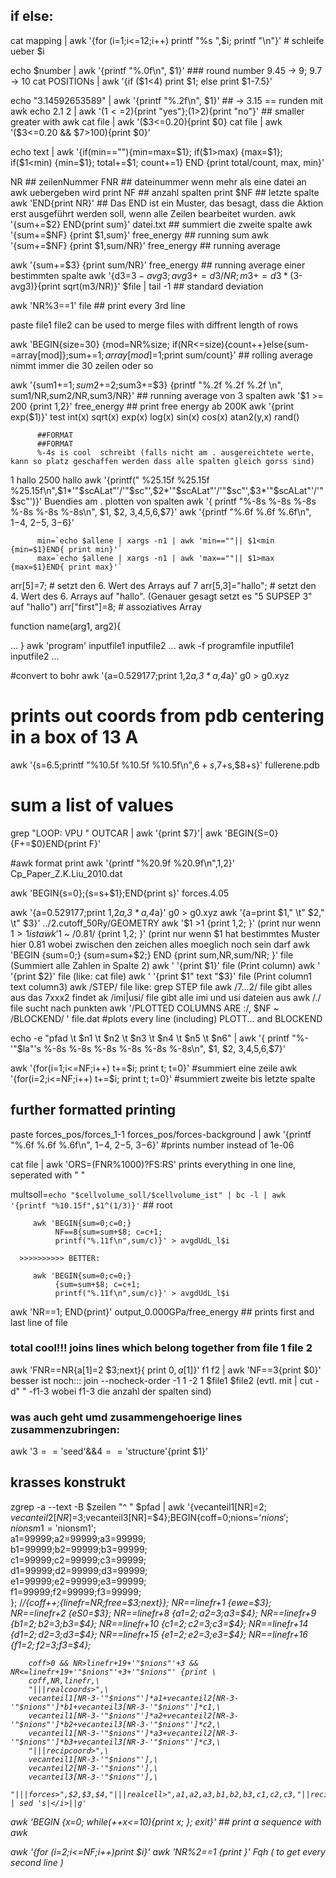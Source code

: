 ## if else:
cat mapping | awk '{for (i=1;i<=12;i++) printf "%s ",$i; printf "\n"}'  # schleife ueber $i

echo $number | awk '{printf "%.0f\n", $1}'  ### round number 9.45 -> 9; 9.7 -> 10
cat POSITIONs | awk '{if ($1<4) print $1; else print $1-7.5}'

echo "3.14592653589" | awk '{printf "%.2f\n", $1}' ## -> 3.15 == runden mit awk
echo 2.1 2 | awk '($1<=$2){print "yes"};($1>$2){print "no"}'    ## smaller greater with awk
cat file | awk '($3<=0.20){print $0}
cat file | awk '($3<=0.20 && $7>100){print $0}'

echo text | awk '{if(min==""){min=max=$1}; if($1>max) {max=$1}; if($1<min) {min=$1}; total+=$1; count+=1} END {print total/count, max,  min}'

NR                                              ## zeilenNummer
FNR                                             ## dateinummer wenn mehr als eine datei an awk uebergeben wird
print NF                                        ## anzahl spalten
print $NF                                       ## letzte spalte
awk 'END{print NR}'                             ## Das END ist ein Muster, das besagt, dass die Aktion erst ausgeführt werden soll, wenn alle Zeilen bearbeitet wurden.
awk '{sum+=$2} END{print sum}' datei.txt        ## summiert die zweite spalte
awk '{sum+=$NF} {print $1,sum}' free_energy     ## running sum
awk '{sum+=$NF} {print $1,sum/NR}' free_energy  ## running average

awk '{sum+=$3} {print sum/NR}' free_energy      ## running average einer bestimmten spalte
awk '{d3=$3-avg3;avg3+=d3/NR;m3+=d3*($3-avg3)}{print sqrt(m3/NR)}' $file | tail -1  ## standard deviation

awk 'NR%3==1' file ## print every 3rd line


paste file1 file2 can be used to merge files with diffrent length of rows

awk 'BEGIN{size=30} {mod=NR%size; if(NR<=size){count++}else{sum-=array[mod]};sum+=$1;array[mod]=$1;print sum/count}'  ## rolling average nimmt immer die 30 zeilen oder so


awk '{sum1+=$1;sum2+=$2;sum3+=$3} {printf "%.2f %.2f %.2f \n", sum1/NR,sum2/NR,sum3/NR}'    ## running average von 3 spalten
awk '$1 >= 200 {print $1,$2}' free_energy       ## print free energy ab 200K
awk '{print exp($1)}' test
int(x)
sqrt(x)
exp(x)
log(x)
sin(x)
cos(x)
atan2(y,x)
rand()

          

          ##FORMAT
          ##FORMAT
          %-4s is cool  schreibt (falls nicht am . ausgereichtete werte, kann so platz geschaffen werden dass alle spalten gleich gorss sind)

1    hallo
2500 hallo
 awk '{printf(" %25.15f %25.15f %25.15f\n",$1*'"$scALat"'/'"$sc"',$2*'"$scALat"'/'"$sc"',$3*'"$scALat"'/'"$sc"')}'   Buendies am . plotten von spalten
          awk '{ printf "%-8s %-8s %-8s %-8s %-8s %-8s\n", $1, $2, $3,$4,$5,$6,$7}'
          awk '{printf "%.6f %.6f %.6f\n", $1-$4, $2-$5, $3-$6}'


          min=`echo $allene | xargs -n1 | awk 'min==""|| $1<min {min=$1}END{ print min}'`
          max=`echo $allene | xargs -n1 | awk 'max==""|| $1>max {max=$1}END{ print max}'`

arr[5]=7; # setzt den 6. Wert des Arrays auf 7
arr[5,3]="hallo"; # setzt den 4. Wert des 6. Arrays auf "hallo". (Genauer gesagt setzt es "5 SUPSEP 3" auf "hallo")
arr["first"]=8; # assoziatives Array

function name(arg1, arg2){

...
}
awk 'program' inputfile1 inputfile2 ...
awk -f programfile inputfile1 inputfile2 ...




#convert to bohr
awk '{a=0.529177;print $1,$2*a,$3*a,$4*a}' g0 > g0.xyz

# prints out coords from pdb centering in a box of 13 A
awk '{s=6.5;printf "%10.5f %10.5f %10.5f\n",$6+s,$7+s,$8+s}' fullerene.pdb

# sum a list of values
grep "LOOP:  VPU " OUTCAR | awk '{print $7}'| awk 'BEGIN{S=0}{F+=$0}END{print F}'

#awk format print
awk '{printf "%20.9f  %20.9f\n",$1,$2}' Cp_Paper_Z.K.Liu_2010.dat  

awk 'BEGIN{s=0};{s=s+$1};END{print s}' forces.4.05

awk '{a=0.529177;print $1,$2*a,$3*a,$4*a}' g0 > g0.xyz
awk '{a=print $1," \t" $2," \t" $3}' ../2.cutoff_50Ry/GEOMETRY
awk '$1 >1 {print $1,$2; }'            (print nur wenn $1 >1 ist
awk '$1 ~ /0.81/ {print $1,$2; }'            (print nur wenn $1 hat bestimmtes Muster hier 0.81 wobei zwischen den zeichen alles moeglich noch sein darf
awk 'BEGIN {sum=0;} {sum=sum+$2;} END  {print sum,NR,sum/NR; }' file  (Summiert alle Zahlen in Spalte 2)
awk '  '{print $1}'   file                        (Print column)
awk '  '{print $2}'   file                       (like: cat file)
awk '  '{print $1" text  "$3}'   file        (Print column1 text column3)
awk /STEP/ file                                    like: grep STEP file
awk /7...2/ file                                    gibt alles aus das 7xxx2 findet
ak /imi|usi/ file                gibt alle imi und usi dateien aus
awk /\./ file                     sucht nach punkten
awk '/PLOTTED COLUMNS ARE :/, $NF ~ /BLOCKEND/ ' file.dat 	#plots every line (including) PLOTT... and BLOCKEND

echo -e "pfad \t $n1 \t $n2 \t $n3 \t $n4 \t $n5 \t $n6" | awk '{ printf "%-'"$la"'s %-8s %-8s %-8s %-8s %-8s %-8s\n", $1, $2, $3,$4,$5,$6,$7}'

awk '{for(i=1;i<=NF;i++) t+=$i; print t; t=0}'		#summiert eine zeile
awk '{for(i=2;i<=NF;i++) t+=$i; print t; t=0}'		#summiert zweite bis letzte spalte


## further formatted printing
paste forces_pos/forces_1-1 forces_pos/forces-background | awk '{printf "%.6f %.6f %.6f\n", $1-$4, $2-$5, $3-$6}'  #prints number instead of 1e-06


cat file | awk 'ORS=(FNR%1000)?FS:RS' 			prints everything in one line, seperated with " "

multsoll=`echo "$cellvolume_soll/$cellvolume_ist" | bc -l | awk '{printf "%10.15f",$1^(1/3)}'`   ## root

	     awk 'BEGIN{sum=0;c=0;}
	          NF==8{sum=sum+$8; c=c+1;
	          printf("%.11f\n",sum/c)}' > avgdUdL_l$i

      >>>>>>>>>> BETTER:
                  
	     awk 'BEGIN{sum=0;c=0;}
	          {sum=sum+$8; c=c+1;
	          printf("%.11f\n",sum/c)}' > avgdUdL_l$i

awk 'NR==1; END{print}' output_0.000GPa/free_energy  ## prints first and last line of file


### total cool!!! joins lines which belong together from file 1 file 2
awk 'FNR==NR{a[$1]=$2 $3;next}{ print $0, a[$1]}' f1 f2 | awk 'NF==3{print $0}'
besser ist noch::: join --nocheck-order -1 1 -2 1 $file1 $file2    (evtl. mit | cut -d" " -f1-3    wobei f1-3 die anzahl der spalten sind)


### was auch geht umd zusammengehoerige lines zusammenzubringen:
awk '$3=='$seed'&&$4=='$structure'{print $1}'


## krasses konstrukt
zgrep -a --text -B $zeilen "^  <energy>" $pfad | awk '{vecanteil1[NR]=$2;vecanteil2[NR]=$3;vecanteil3[NR]=$4};BEGIN{coff=0;nions='$nions';nionsm1='$nionsm1';\
a1=99999;a2=99999;a3=99999;\
b1=99999;b2=99999;b3=99999;\
c1=99999;c2=99999;c3=99999;\
d1=99999;d2=99999;d3=99999;\
e1=99999;e2=99999;e3=99999;\
f1=99999;f2=99999;f3=99999;\
};
         /<i name="e_fr_energy">/{coff++;{linefr=NR;free=$3;next}};
         NR==linefr+1 {ewe=$3};
         NR==linefr+2 {eS0=$3};
         NR==linefr+8 {a1=$2;a2=$3;a3=$4};
         NR==linefr+9 {b1=$2;b2=$3;b3=$4};
         NR==linefr+10 {c1=$2;c2=$3;c3=$4};
         NR==linefr+14 {d1=$2;d2=$3;d3=$4};
         NR==linefr+15 {e1=$2;e2=$3;e3=$4};
         NR==linefr+16 {f1=$2;f2=$3;f3=$4};

        coff>0 && NR>linefr+19+'"$nions"'+3 && NR<=linefr+19+'"$nions"'+3+'"$nions"' {print \
        coff,NR,linefr,\
        "|||realcoords>",\
        vecanteil1[NR-3-'"$nions"']*a1+vecanteil2[NR-3-'"$nions"']*b1+vecanteil3[NR-3-'"$nions"']*c1,\
        vecanteil1[NR-3-'"$nions"']*a2+vecanteil2[NR-3-'"$nions"']*b2+vecanteil3[NR-3-'"$nions"']*c2,\
        vecanteil1[NR-3-'"$nions"']*a3+vecanteil2[NR-3-'"$nions"']*b3+vecanteil3[NR-3-'"$nions"']*c3,\
        "|||recipcoord>",\
        vecanteil1[NR-3-'"$nions"'],\
        vecanteil2[NR-3-'"$nions"'],\
        vecanteil3[NR-3-'"$nions"'],\
        "|||forces>",$2,$3,$4,"|||realcell>",a1,a2,a3,b1,b2,b3,c1,c2,c3,"||recipcell>",d1,d2,d3,e1,e2,e3,f1,f2,f3,"|||free>",free,"|||ewe>",ewe,"|||eS0>",eS0}' | sed 's|</i>||g'


awk 'BEGIN {x=0; while(++x<=10){print x; }; exit}'  ## print a sequence with awk

awk '{for (i=2;i<=NF;i++)print $i}'
awk 'NR%2==1 {print }' Fqh ( to get every second line )
